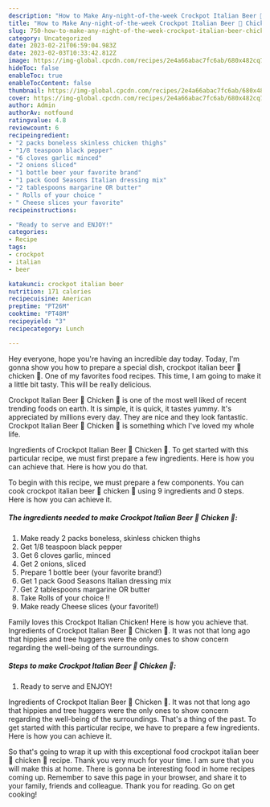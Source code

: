 ```yaml
---
description: "How to Make Any-night-of-the-week Crockpot Italian Beer 🍺 Chicken 🐔"
title: "How to Make Any-night-of-the-week Crockpot Italian Beer 🍺 Chicken 🐔"
slug: 750-how-to-make-any-night-of-the-week-crockpot-italian-beer-chicken
category: Uncategorized
date: 2023-02-21T06:59:04.983Z
date: 2023-02-03T10:33:42.812Z
image: https://img-global.cpcdn.com/recipes/2e4a66abac7fc6ab/680x482cq70/crockpot-italian-beer-chicken-recipe-main-photo.jpg
hideToc: false
enableToc: true
enableTocContent: false
thumbnail: https://img-global.cpcdn.com/recipes/2e4a66abac7fc6ab/680x482cq70/crockpot-italian-beer-chicken-recipe-main-photo.jpg
cover: https://img-global.cpcdn.com/recipes/2e4a66abac7fc6ab/680x482cq70/crockpot-italian-beer-chicken-recipe-main-photo.jpg
author: Admin
authorAv: notfound
ratingvalue: 4.8
reviewcount: 6
recipeingredient:
- "2 packs boneless skinless chicken thighs"
- "1/8 teaspoon black pepper"
- "6 cloves garlic minced"
- "2 onions sliced"
- "1 bottle beer your favorite brand"
- "1 pack Good Seasons Italian dressing mix"
- "2 tablespoons margarine OR butter"
- " Rolls of your choice "
- " Cheese slices your favorite"
recipeinstructions:

- "Ready to serve and ENJOY!"
categories:
- Recipe
tags:
- crockpot
- italian
- beer

katakunci: crockpot italian beer 
nutrition: 171 calories
recipecuisine: American
preptime: "PT26M"
cooktime: "PT48M"
recipeyield: "3"
recipecategory: Lunch

---
```



Hey everyone, hope you're having an incredible day today. Today, I'm gonna show you how to prepare a special dish, crockpot italian beer 🍺 chicken 🐔. One of my favorites food recipes. This time, I am going to make it a little bit tasty. This will be really delicious.

Crockpot Italian Beer 🍺 Chicken 🐔 is one of the most well liked of recent trending foods on earth. It is simple, it is quick, it tastes yummy. It's appreciated by millions every day. They are nice and they look fantastic. Crockpot Italian Beer 🍺 Chicken 🐔 is something which I've loved my whole life.

Ingredients of Crockpot Italian Beer 🍺 Chicken 🐔. To get started with this particular recipe, we must first prepare a few ingredients. Here is how you can achieve that. Here is how you do that.


To begin with this recipe, we must prepare a few components. You can cook crockpot italian beer 🍺 chicken 🐔 using 9 ingredients and 0 steps. Here is how you can achieve it.

<!--inarticleads1-->

##### The ingredients needed to make Crockpot Italian Beer 🍺 Chicken 🐔:

1. Make ready 2 packs boneless, skinless chicken thighs
1. Get 1/8 teaspoon black pepper
1. Get 6 cloves garlic, minced
1. Get 2 onions, sliced
1. Prepare 1 bottle beer (your favorite brand!)
1. Get 1 pack Good Seasons Italian dressing mix
1. Get 2 tablespoons margarine OR butter
1. Take  Rolls of your choice !!
1. Make ready  Cheese slices (your favorite!)


Family loves this Crockpot Italian Chicken! Here is how you achieve that. Ingredients of Crockpot Italian Beer 🍺 Chicken 🐔. It was not that long ago that hippies and tree huggers were the only ones to show concern regarding the well-being of the surroundings. 

<!--inarticleads2-->

##### Steps to make Crockpot Italian Beer 🍺 Chicken 🐔:


1. Ready to serve and ENJOY!

Ingredients of Crockpot Italian Beer 🍺 Chicken 🐔. It was not that long ago that hippies and tree huggers were the only ones to show concern regarding the well-being of the surroundings. That&#39;s a thing of the past. To get started with this particular recipe, we have to prepare a few ingredients. Here is how you can achieve it. 

So that's going to wrap it up with this exceptional food crockpot italian beer 🍺 chicken 🐔 recipe. Thank you very much for your time. I am sure that you will make this at home. There is gonna be interesting food in home recipes coming up. Remember to save this page in your browser, and share it to your family, friends and colleague. Thank you for reading. Go on get cooking!
